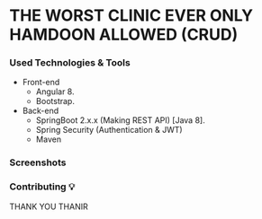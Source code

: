# THE WORST CLINIC EVER ONLY HAMDOON ALLOWED (CRUD)


### Used Technologies & Tools
* Front-end
  * Angular 8.
  * Bootstrap.
* Back-end
  * SpringBoot 2.x.x (Making REST API) [Java 8].
  * Spring Security (Authentication & JWT)
  * Maven

### Screenshots

### Contributing 💡
THANK YOU THANIR
